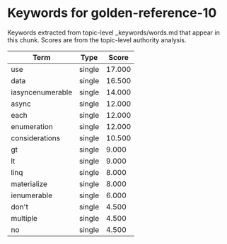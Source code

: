 # Keywords for golden-reference-10

Keywords extracted from topic-level _keywords/words.md that appear in this chunk.
Scores are from the topic-level authority analysis.

| Term | Type | Score |
|------|------|-------|
| use | single | 17.000 |
| data | single | 16.500 |
| iasyncenumerable | single | 14.000 |
| async | single | 12.000 |
| each | single | 12.000 |
| enumeration | single | 12.000 |
| considerations | single | 10.500 |
| gt | single | 9.000 |
| lt | single | 9.000 |
| linq | single | 8.000 |
| materialize | single | 8.000 |
| ienumerable | single | 6.000 |
| don't | single | 4.500 |
| multiple | single | 4.500 |
| no | single | 4.500 |
